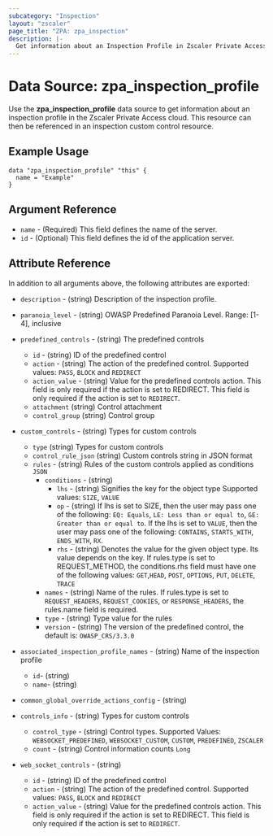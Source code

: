 ```yaml
---
subcategory: "Inspection"
layout: "zscaler"
page_title: "ZPA: zpa_inspection"
description: |-
  Get information about an Inspection Profile in Zscaler Private Access cloud.
---
```


# Data Source: zpa_inspection_profile

Use the **zpa_inspection_profile** data source to get information about an inspection profile in the Zscaler Private Access cloud. This resource can then be referenced in an inspection custom control resource.

## Example Usage

```hcl
data "zpa_inspection_profile" "this" {
  name = "Example"
}
```

## Argument Reference

* `name` - (Required) This field defines the name of the server.
* `id` - (Optional) This field defines the id of the application server.

## Attribute Reference

In addition to all arguments above, the following attributes are exported:

* `description` - (string) Description of the inspection profile.
* `paranoia_level` - (string) OWASP Predefined Paranoia Level. Range: [1-4], inclusive
* `predefined_controls` - (string) The predefined controls
  * `id` - (string) ID of the predefined control
  * `action` - (string) The action of the predefined control. Supported values: `PASS`, `BLOCK` and `REDIRECT`
  * `action_value` - (string) Value for the predefined controls action. This field is only required if the action is set to REDIRECT. This field is only required if the action is set to `REDIRECT`.
  * `attachment` (string) Control attachment
  * `control_group` (string) Control group

* `custom_controls` - (string) Types for custom controls
  * `type` (string) Types for custom controls
  * `control_rule_json` (string) Custom controls string in JSON format
  * `rules` - (string) Rules of the custom controls applied as conditions `JSON`
    * `conditions` - (string)
      * `lhs` - (string) Signifies the key for the object type Supported values: `SIZE`, `VALUE`
      * `op` - (string) If lhs is set to SIZE, then the user may pass one of the following: `EQ: Equals`, `LE: Less than or equal to`, `GE: Greater than or equal to`. If the lhs is set to `VALUE`, then the user may pass one of the following: `CONTAINS`, `STARTS_WITH`, `ENDS_WITH`, `RX`.
      * `rhs` - (string) Denotes the value for the given object type. Its value depends on the key. If rules.type is set to REQUEST_METHOD, the conditions.rhs field must have one of the following values: `GET`,`HEAD`, `POST`, `OPTIONS`, `PUT`, `DELETE`, `TRACE`
    * `names` - (string) Name of the rules. If rules.type is set to `REQUEST_HEADERS`, `REQUEST_COOKIES`, or `RESPONSE_HEADERS`, the rules.name field is required.
    * `type` - (string) Type value for the rules
    * `version` - (string) The version of the predefined control, the default is: `OWASP_CRS/3.3.0`

* `associated_inspection_profile_names` - (string) Name of the inspection profile
  * `id`- (string)
  * `name`- (string)

* `common_global_override_actions_config` - (string)
* `controls_info` - (string) Types for custom controls
  * `control_type` - (string) Control types. Supported Values: `WEBSOCKET_PREDEFINED`, `WEBSOCKET_CUSTOM`, `CUSTOM`, `PREDEFINED`, `ZSCALER`
  * `count` - (string) Control information counts `Long`
* `web_socket_controls` - (string)
  * `id` - (string) ID of the predefined control
  * `action` - (string) The action of the predefined control. Supported values: `PASS`, `BLOCK` and `REDIRECT`
  * `action_value` - (string) Value for the predefined controls action. This field is only required if the action is set to REDIRECT. This field is only required if the action is set to `REDIRECT`.
